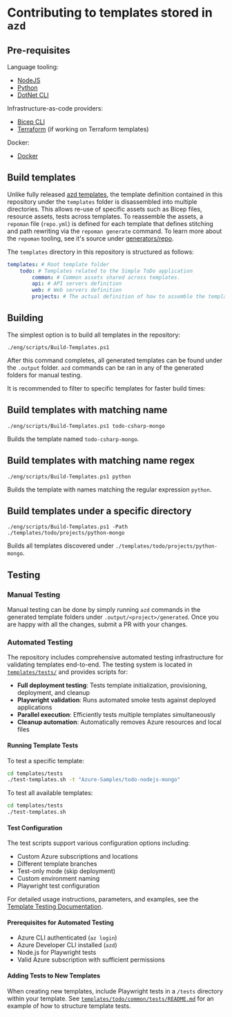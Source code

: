 # Contributing to templates stored in `azd`

## Pre-requisites

Language tooling:

- [NodeJS](https://nodejs.org/en/download/)
- [Python](https://www.python.org/downloads)
- [DotNet CLI](https://get.dot.net)

Infrastructure-as-code providers:

- [Bicep CLI](https://aka.ms/bicep-install)
- [Terraform](https://learn.hashicorp.com/tutorials/terraform/install-cli) (if working on Terraform templates)

Docker:

- [Docker](https://docs.docker.com/desktop/#download-and-install)

## Build templates

Unlike fully released [azd templates](https://github.com/topics/azd-templates), the template definition contained in this repository under the `templates` folder is disassembled into multiple directories. This allows re-use of specific assets such as Bicep files, resource assets, tests across templates. To reassemble the assets, a `repoman` file (`repo.yml`) is defined for each template that defines stitching and path rewriting via the `repoman generate` command. To learn more about the `repoman` tooling, see it's source under [generators/repo](../generators/repo).

The `templates` directory in this repository is structured as follows:

```yml
templates: # Root template folder
    todo: # Templates related to the Simple ToDo application
        common: # Common assets shared across templates.
        api: # API servers definition
        web: # Web servers definition
        projects: # The actual definition of how to assemble the template projects. repo.yaml is defined here which references relevant assets from  different directories. 
```

## Building

The simplest option is to build all templates in the repository:

```pwsh
./eng/scripts/Build-Templates.ps1
```

After this command completes, all generated templates can be found under the `.output` folder. `azd` commands can be ran in any of the generated folders for manual testing.

It is recommended to filter to specific templates for faster build times:

## Build templates with matching name

```pwsh
./eng/scripts/Build-Templates.ps1 todo-csharp-mongo
```

Builds the template named `todo-csharp-mongo`.

## Build templates with matching name regex

```pwsh
./eng/scripts/Build-Templates.ps1 python
```

Builds the template with names matching the regular expression `python`.

## Build templates under a specific directory

```pwsh
./eng/scripts/Build-Templates.ps1 -Path ./templates/todo/projects/python-mongo
```

Builds all templates discovered under `./templates/todo/projects/python-mongo`.

## Testing

### Manual Testing

Manual testing can be done by simply running `azd` commands in the generated template folders under `.output/<project>/generated`. Once you are happy with all the changes, submit a PR with your changes.

### Automated Testing

The repository includes comprehensive automated testing infrastructure for validating templates end-to-end. The testing system is located in [`templates/tests/`](../templates/tests/) and provides scripts for:

- **Full deployment testing**: Tests template initialization, provisioning, deployment, and cleanup
- **Playwright validation**: Runs automated smoke tests against deployed applications
- **Parallel execution**: Efficiently tests multiple templates simultaneously
- **Cleanup automation**: Automatically removes Azure resources and local files

#### Running Template Tests

To test a specific template:

```bash
cd templates/tests
./test-templates.sh -t "Azure-Samples/todo-nodejs-mongo"
```

To test all available templates:

```bash
cd templates/tests
./test-templates.sh
```

#### Test Configuration

The test scripts support various configuration options including:
- Custom Azure subscriptions and locations
- Different template branches
- Test-only mode (skip deployment)
- Custom environment naming
- Playwright test configuration

For detailed usage instructions, parameters, and examples, see the [Template Testing Documentation](../templates/tests/README.md).

#### Prerequisites for Automated Testing

- Azure CLI authenticated (`az login`)
- Azure Developer CLI installed (`azd`)
- Node.js for Playwright tests
- Valid Azure subscription with sufficient permissions

#### Adding Tests to New Templates

When creating new templates, include Playwright tests in a `/tests` directory within your template. See [`templates/todo/common/tests/README.md`](../templates/todo/common/tests/README.md) for an example of how to structure template tests.
